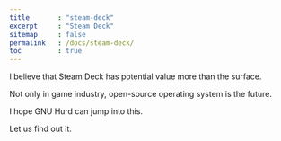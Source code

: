 ```yaml
---
title       : "steam-deck"
excerpt     : "Steam Deck"
sitemap     : false
permalink   : /docs/steam-deck/
toc         : true
---
```



I believe that Steam Deck has potential value more than the surface.  

Not only in game industry, open-source operating system is the future.  

I hope GNU Hurd can jump into this.  

Let us find out it.

